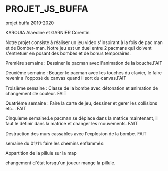 # PROJET_JS_BUFFA
projet buffa 2019-2020

KAROUIA Alaedine et GARNIER Corentin

Notre projet consiste à réaliser un jeu video s'inspirant à la fois de pac man et de Bomber-man.
Notre jeu est un duel entre 2 pacmans qui doivent s'entretuer en posant des bombes et de bonus temporaires.

Première semaine : Dessiner le pacman avec l'animation de la bouche.FAIT

Deuxième semaine : Bouger le pacman avec les touches du clavier, le faire revenir a l'opposé du canvas quand il sort du canvas.FAIT

Troisième semaine : Classe de la bombe avec détonation et animation de changement de couleur. FAIT

Quatrième semaine : Faire la carte de jeu, dessiner et gerer les collisions etc... FAIT


Cinquieme semaine:Le pacman se déplace dans la matrice maintenant, il faut le définir dans la matrice et changer les mouvements. FAIT 
 
Destruction des murs cassables avec l'explosion de la bombe. FAIT

 semaine du 01/11: faire les chemins enflammés:

Appartition de la pillule sur la map

changement d'état lorsqu'un joueur mange la pillule.
